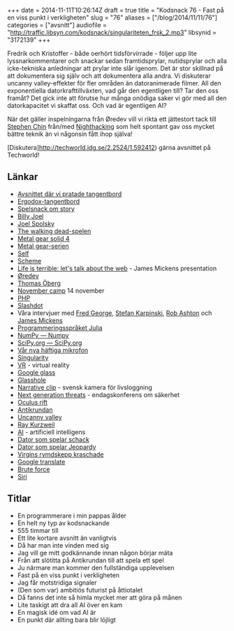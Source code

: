 +++
date = 2014-11-11T10:26:14Z
draft = true
title = "Kodsnack 76 - Fast på en viss punkt i verkligheten"
slug = "76"
aliases = ["/blog/2014/11/11/76"]
categories = ["avsnitt"]
audiofile = "http://traffic.libsyn.com/kodsnack/singulariteten_frsk_2.mp3"
libsynid = "3172139"
+++

Fredrik och Kristoffer - både oerhört tidsförvirrade -  följer upp lite lyssnarkommentarer och snackar sedan framtidsprylar, nutidsprylar och alla icke-tekniska anledningar att prylar inte slår igenom. Det är stor skillnad på att dokumentera sig själv och att dokumentera alla andra. Vi diskuterar uncanny valley-effekter för fler områden än datoranimerade filmer. All den exponentiella datorkrafttillväxten, vad går den egentligen till? Tar den oss framåt? Det gick inte att förutse hur många onödiga saker vi gör med all den datorkapacitet vi skaffat oss. Och vad är egentligen AI?

När det gäller inspelningarna från Øredev vill vi rikta ett jättestort tack till [Stephen Chin](https://www.twitter.com/steveonjava) från/med [Nighthacking](http://nighthacking.com) som helt spontant gav oss mycket bättre teknik än vi någonsin fått ihop själva!

[Diskutera]http://techworld.idg.se/2.2524/1.592412) gärna avsnittet på Techworld!

## Länkar ##
* [Avsnittet där vi pratade tangentbord](http://kodsnack.se/74/)
* [Ergodox-tangentbord](http://www.ergodox.org)
* [Spelsnack om story](http://kodsnack.se/72/)
* [Billy Joel](http://en.wikipedia.org/wiki/Billy_Joel)
* [Joel Spolsky](http://en.wikipedia.org/wiki/Joel_Spolsky)
* [The walking dead-spelen](http://en.wikipedia.org/wiki/The_Walking_Dead_%28video_game%29)
* [Metal gear solid 4](http://en.wikipedia.org/wiki/Metal_Gear_Solid_4:_Guns_of_the_Patriots)
* [Metal gear-serien](http://en.wikipedia.org/wiki/Metal_Gear)
* [Self](http://en.wikipedia.org/wiki/Self_%28programming_language%29)
* [Scheme](http://en.wikipedia.org/wiki/Scheme_%28programming_language%29)
* [Life is terrible: let's talk about the web](http://vimeo.com/111122950) - James Mickens presentation
* [Øredev](http://oredev.org/)
* [Thomas Öberg](http://sv.wikipedia.org/wiki/Thomas_%C3%96berg)
* [November camp](http://www.symfony.se/november-camp) 14 november
* [PHP](http://www.php.net)
* [Slashdot](http://www.slashdot.org)
* Våra intervjuer med [Fred George](http://nighthacking.com/kodsnack-interviewing-fred-george/), [Stefan Karpinski](http://nighthacking.com/kodsnack-interviewing-stefan-karpinski/), [Rob Ashton](http://nighthacking.com/kodsnack-interviewing-rob-ashton/) och [James Mickens](http://nighthacking.com/kodsnack-interviewing-james-mickens/)
* [Programmeringsspråket Julia](http://julialang.org)
* [NumPy — Numpy](http://www.numpy.org/)
* [SciPy.org — SciPy.org](http://www.scipy.org/)
* [Vår nya häftiga mikrofon](http://www.zoom.co.jp/products/h2n) 
* [Singularity](http://en.wikipedia.org/wiki/Technological_singularity)
* [VR](http://en.wikipedia.org/wiki/Virtual_reality) - virtual reality
* [Google glass](http://en.wikipedia.org/wiki/Google_Glass)
* [Glasshole](http://nypost.com/2014/07/14/is-google-glass-cool-or-just-plain-creepy/)
* [Narrative clip](http://getnarrative.com) - svensk kamera för livsloggning
* [Next generation threats](http://techworld.event.idg.se/event/ngt14/) - endagskonferens om säkerhet
* [Oculus rift](http://en.wikipedia.org/wiki/Oculus_Rift)
* [Antikrundan](http://sv.wikipedia.org/wiki/Antikrundan)
* [Uncanny valley](http://en.wikipedia.org/wiki/Uncanny_valley)
* [Ray Kurzweil](http://en.wikipedia.org/wiki/Ray_Kurzweil)
* [AI](http://en.wikipedia.org/wiki/Artificial_intelligence) - artificiell intelligens
* [Dator som spelar schack](http://en.wikipedia.org/wiki/Deep_Blue_%28chess_computer%29)
* [Dator som spelar Jeopardy](http://en.wikipedia.org/wiki/Watson_%28computer%29)
* [Virgins rymdskepp kraschade](http://en.wikipedia.org/wiki/VSS_Enterprise_crash)
* [Google translate](https://translate.google.com)
* [Brute force](http://en.wikipedia.org/wiki/Proof_by_exhaustion)
* [Siri](http://en.wikipedia.org/wiki/Siri)

## Titlar ##
* En programmerare i min pappas ålder
* En helt ny typ av kodsnackande
* 555 timmar till
* Ett lite kortare avsnitt än vanligtvis
* Då har man inte vinden med sig
* Jag vill ge mitt godkännande innan någon börjar mäta
* Från att slötitta på Antikrundan till att spela ett spel
* Ju närmare man kommer den fullständiga upplevelsen
* Fast på en viss punkt i verkligheten
* Jag får motstridiga signaler
* (Den som var) ambitiös futurist på åttiotalet
* Då fanns det inte så himla mycket mer att göra på månen 
* Lite taskigt att dra all AI över en kam
* En magisk idé om vad AI är
* En punkt där allting bara blir löjligt
